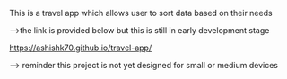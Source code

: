 This is a travel app which allows user to sort data based on their needs

-->the link is provided below but this is still in early development stage

https://ashishk70.github.io/travel-app/

--> reminder this project is not yet designed for small or medium devices
